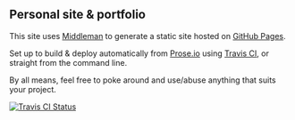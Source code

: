 
Personal site & portfolio
-------------------------

This site uses [Middleman](https://middlemanapp.com) to generate a static site hosted on [GitHub Pages](https://pages.github.com/).

Set up to build & deploy automatically from [Prose.io](http://prose.io) using [Travis CI](https://travis-ci.org), or straight from the command line.

By all means, feel free to poke around and use/abuse anything that suits your project.

[![Travis CI Status](https://travis-ci.org/rowanhogan/rowanhogan.com.svg)](https://travis-ci.org/rowanhogan/rowanhogan.com/)

